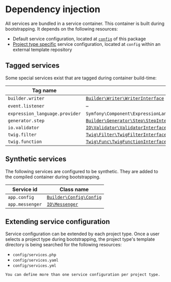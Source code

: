 # Dependency injection

All services are bundled in a service container. This container is built during
bootstrapping. It depends on the following resources:

* Default service configuration, located at [`config`](https://github.com/CPS-IT/project-builder/tree/main/config) of this package
* [Project type specific](#extending-service-configuration) service configuration,
  located at `config` within an external template repository

## Tagged services

Some special services exist that are tagged during container build-time:

| Tag name                       | Resource                                                                                                                                   |
|--------------------------------|--------------------------------------------------------------------------------------------------------------------------------------------|
| `builder.writer`               | [`Builder\Writer\WriterInterface`](https://github.com/CPS-IT/project-builder/blob/main/src/Builder/Writer/WriterInterface.php)             |
| `event.listener`               | –                                                                                                                                          |
| `expression_language.provider` | `Symfony\Component\ExpressionLanguage\ExpressionFunctionProviderInterface`                                                                 |
| `generator.step`               | [`Builder\Generator\Step\StepInterface`](https://github.com/CPS-IT/project-builder/blob/main/src/Builder/Generator/Step/StepInterface.php) |
| `io.validator`                 | [`IO\Validator\ValidatorInterface`](https://github.com/CPS-IT/project-builder/blob/main/src/IO/Validator/ValidatorInterface.php)           |
| `twig.filter`                  | [`Twig\Filter\TwigFilterInterface`](https://github.com/CPS-IT/project-builder/blob/main/src/Twig/Filter/TwigFilterInterface.php)           |
| `twig.function`                | [`Twig\Func\TwigFunctionInterface`](https://github.com/CPS-IT/project-builder/blob/main/src/Twig/Func/TwigFunctionInterface.php)           |

## Synthetic services

The following services are configured to be synthetic. They are added to the
compiled container during bootstrapping.

| Service id      | Class name                                                                                                   |
|-----------------|--------------------------------------------------------------------------------------------------------------|
| `app.config`    | [`Builder\Config\Config`](https://github.com/CPS-IT/project-builder/blob/main/src/Builder/Config/Config.php) |
| `app.messenger` | [`IO\Messenger`](https://github.com/CPS-IT/project-builder/blob/main/src/IO/Messenger.php)                   |

## Extending service configuration

Service configuration can be extended by each project type. Once a user selects
a project type during bootstrapping, the project type's template directory is being
searched for the following resources:

* `config/services.php`
* `config/services.yaml`
* `config/services.yml`

```{tip}
You can define more than one service configuration per project type.
```
